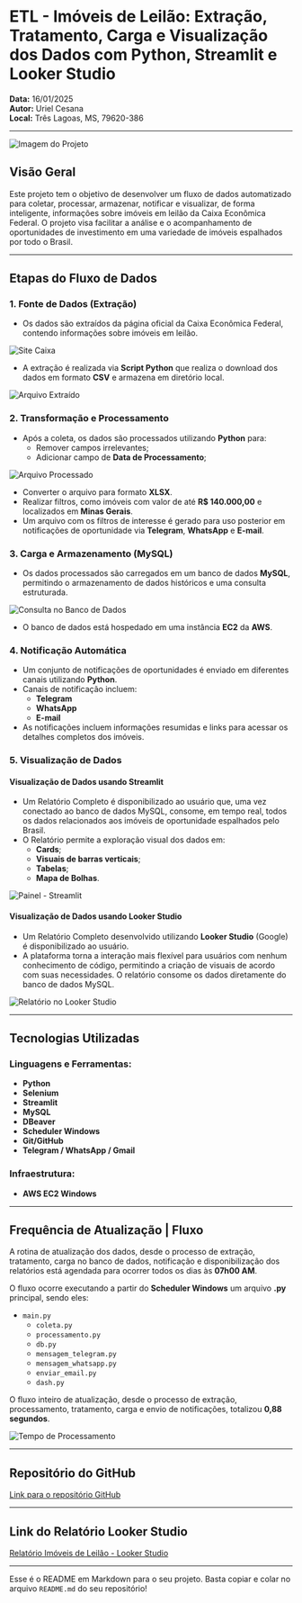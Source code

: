 # ETL - Imóveis de Leilão: Extração, Tratamento, Carga e Visualização dos Dados com Python, Streamlit e Looker Studio

**Data:** 16/01/2025  
**Autor:** Uriel Cesana  
**Local:** Três Lagoas, MS, 79620-386  

---

![Imagem do Projeto](imagens/imagem_projeto.png)

## Visão Geral

Este projeto tem o objetivo de desenvolver um fluxo de dados automatizado para coletar, processar, armazenar, notificar e visualizar, de forma inteligente, informações sobre imóveis em leilão da Caixa Econômica Federal. O projeto visa facilitar a análise e o acompanhamento de oportunidades de investimento em uma variedade de imóveis espalhados por todo o Brasil.

---

## Etapas do Fluxo de Dados

### 1. Fonte de Dados (Extração)
- Os dados são extraídos da página oficial da Caixa Econômica Federal, contendo informações sobre imóveis em leilão.

![Site Caixa](imagens/imagem_lista_caixa.png)

- A extração é realizada via **Script Python** que realiza o download dos dados em formato **CSV** e armazena em diretório local.

![Arquivo Extraído](imagens/imagem_csv.png)

### 2. Transformação e Processamento
- Após a coleta, os dados são processados utilizando **Python** para:
  - Remover campos irrelevantes;
  - Adicionar campo de **Data de Processamento**;

![Arquivo Processado](imagens/imagem_xlsx.png)

  - Converter o arquivo para formato **XLSX**.
- Realizar filtros, como imóveis com valor de até **R$ 140.000,00** e localizados em **Minas Gerais**.
- Um arquivo com os filtros de interesse é gerado para uso posterior em notificações de oportunidade via **Telegram**, **WhatsApp** e **E-mail**.

### 3. Carga e Armazenamento (MySQL)
- Os dados processados são carregados em um banco de dados **MySQL**, permitindo o armazenamento de dados históricos e uma consulta estruturada.

![Consulta no Banco de Dados](imagens/imagem_dbeaver.png)

- O banco de dados está hospedado em uma instância **EC2** da **AWS**.

### 4. Notificação Automática
- Um conjunto de notificações de oportunidades é enviado em diferentes canais utilizando **Python**.
- Canais de notificação incluem:
  - **Telegram**
  - **WhatsApp**
  - **E-mail**
- As notificações incluem informações resumidas e links para acessar os detalhes completos dos imóveis.

### 5. Visualização de Dados

#### Visualização de Dados usando **Streamlit**
- Um Relatório Completo é disponibilizado ao usuário que, uma vez conectado ao banco de dados MySQL, consome, em tempo real, todos os dados relacionados aos imóveis de oportunidade espalhados pelo Brasil.
- O Relatório permite a exploração visual dos dados em:
  - **Cards**;
  - **Visuais de barras verticais**;
  - **Tabelas**;
  - **Mapa de Bolhas**.

![Painel - Streamlit](imagens/imagem_streamlit.png)

#### Visualização de Dados usando **Looker Studio**
- Um Relatório Completo desenvolvido utilizando **Looker Studio** (Google) é disponibilizado ao usuário.
- A plataforma torna a interação mais flexível para usuários com nenhum conhecimento de código, permitindo a criação de visuais de acordo com suas necessidades. O relatório consome os dados diretamente do banco de dados MySQL.

![Relatório no Looker Studio](imagens/imagem_looker_studio.png)

---

## Tecnologias Utilizadas

### Linguagens e Ferramentas:
- **Python**
- **Selenium**
- **Streamlit**
- **MySQL**
- **DBeaver**
- **Scheduler Windows**
- **Git/GitHub**
- **Telegram / WhatsApp / Gmail**

### Infraestrutura:
- **AWS EC2 Windows**

---

## Frequência de Atualização | Fluxo

A rotina de atualização dos dados, desde o processo de extração, tratamento, carga no banco de dados, notificação e disponibilização dos relatórios está agendada para ocorrer todos os dias às **07h00 AM**.

O fluxo ocorre executando a partir do **Scheduler Windows** um arquivo **.py** principal, sendo eles:
- `main.py`
    - `coleta.py`
    - `processamento.py`
    - `db.py`
    - `mensagem_telegram.py`
    - `mensagem_whatsapp.py`
    - `enviar_email.py`
    - `dash.py`

O fluxo inteiro de atualização, desde o processo de extração, processamento, tratamento, carga e envio de notificações, totalizou **0,88 segundos**.

![Tempo de Processamento](imagens/tempo_de_processo.png)

---

## Repositório do GitHub

[Link para o repositório GitHub](https://github.com/uocesana/ELT-leilao-imoveis-caixa)

---

## Link do Relatório Looker Studio

[Relatório Imóveis de Leilão - Looker Studio](https://lookerstudio.google.com/)

---

Esse é o README em Markdown para o seu projeto. Basta copiar e colar no arquivo `README.md` do seu repositório!

